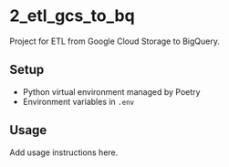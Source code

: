 # 2_etl_gcs_to_bq

Project for ETL from Google Cloud Storage to BigQuery.

## Setup

- Python virtual environment managed by Poetry
- Environment variables in `.env`

## Usage

Add usage instructions here.
